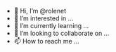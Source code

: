 - 👋 Hi, I’m @rolenet
- 👀 I’m interested in ...
- 🌱 I’m currently learning ...
- 💞️ I’m looking to collaborate on ...
- 📫 How to reach me ...

<!---
rolenet/rolenet is a ✨ special ✨ repository because its `README.md` (this file) appears on your GitHub profile.
You can click the Preview link to take a look at your changes.
--->
